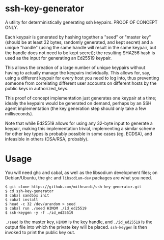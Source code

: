 ssh-key-generator
=================
A utility for deterministically generating ssh keypairs. PROOF OF CONCEPT ONLY.

Each keypair is generated by hashing together a "seed" or "master key" (should
be at least 32 bytes, randomly generated, and kept secret) and a unique
"handle" (using the same handle will result in the same keypair, but the handle
does not need to be kept secret); the resulting SHA256 hash is used as the
input for generating an Ed25519 keypair.

This allows the creation of a large number of unique keypairs without having to
actually manage the keypairs individually. This allows for, say, using a
different keypair for every host you need to log into, thus preventing someone
from correlating different user accounts on different hosts by the public keys
in authorized_keys.

This proof of concept implementation just generates one keypair at a time;
ideally the keypairs would be generated on demand, perhaps by an SSH agent
implementation (the key generation step should only take a few milliseconds).

Note that while Ed25519 allows for using any 32-byte input to generate a
keypair, making this implementation trivial, implementing a similar scheme for
other key types is probably possible in some cases (eg. ECDSA), and infeasible
in others (DSA/RSA, probably).

Usage
=====
You will need ghc and cabal, as well as the libsodium development files; on
Debian/Ubuntu, the `ghc` and `libsodium-dev` packages are what you need.

```ShellSession
$ git clone https://github.com/mithrandi/ssh-key-generator.git
$ cd ssh-key-generator
$ cabal sandbox init
$ cabal install
$ head -c 32 /dev/urandom > seed
$ cabal run ./seed HIMOM ./id_ed25519
$ ssh-keygen -y -f ./id_ed25519
```

`./seed` is the master key, `HIMOM` is the key handle, and `./id_ed25519` is
the output file into which the private key will be placed. `ssh-keygen` is then
invoked to print the public key out.
